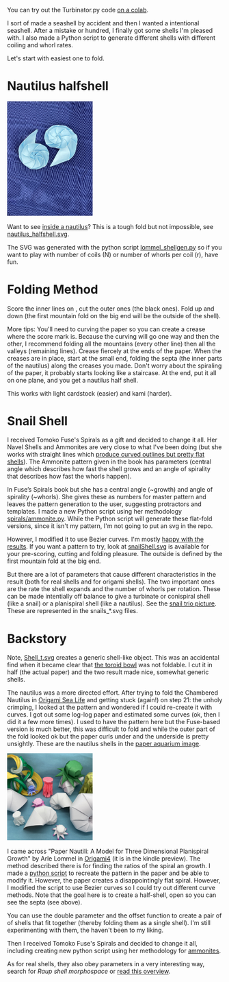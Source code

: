 You can try out the Turbinator.py code [on a colab](https://colab.research.google.com/drive/1NZ3piVw5GSPSz7ywfhFOCfl28BkP25RV?usp=sharing).

I sort of made a seashell by accident and then I wanted a intentional seashell. After a mistake or hundred, I finally got some shells I'm pleased with. I also made a Python script to generate different shells with different coiling and whorl rates.

Let's start with easiest one to fold.

# Nautilus halfshell #

[<img src="pics/nautilus_halfshell.jpeg" alt="inside a nautilus origami" width="200"/>](pics/nautilus_halfshell.jpeg)

Want to see [inside a nautilus](pics/nautilus_halfshell.jpeg)? This is a tough fold but not impossible, see [nautilus_halfshell.svg](nautilus_halfshell.svg).

The SVG was generated with the python script [lommel_shellgen.py](lommel_shellgen.py) so if you want to play with number of coils (N) or number of whorls per coil (r), have fun. 


# Folding Method #
Score the inner lines on , cut the outer ones (the black ones). Fold up and down (the first mountain fold on the big end will be the outside of the shell). 

More tips: You'll need to curving the paper so you can create a crease where the score mark is. Because the curving will go one way and then the other, I recommend folding all the mountains (every other line) then all the valleys (remaining lines). Crease fiercely at the ends of the paper. When the creases are in place, start at the small end, folding the septa (the inner parts of the nautilus) along the creases you made. Don't worry about the spiraling of the paper, it probably starts looking like a staircase. At the end, put it all on one plane, and you get a nautilus half shell.

This works with light cardstock (easier) and kami (harder).

# Snail Shell #

I received Tomoko Fuse's Spirals as a gift and decided to change it all. Her Navel Shells and Ammonites are very close to what I've been doing (but she works with straight lines which [produce curved outlines but pretty flat shells](../spirals/pics/NavelShellsFromSpiralsBook.jpeg)). The Ammonite pattern given in the book has parameters (central angle which describes how fast the shell grows and an angle of spirality that describes how fast the whorls happen). 

In Fuse’s Spirals book but she has a central angle (~growth) and angle of spirality (~whorls). She gives these as numbers for master pattern and leaves the pattern generation to the user, suggesting protractors and templates. I made a new Python script using her methodology [spirals/ammonite.py](../spirals/ammonite.py). While the Python script will generate these flat-fold versions, since it isn't my pattern, I'm not going to put an svg in the repo. 

However, I modified it to use Bezier curves. I'm mostly [happy with the results](pics/curvedCreaseAmonnites.jpeg). If you want a pattern to try, look at [snailShell.svg](snailShell.svg) is available for your pre-scoring, cutting and folding pleasure. The outside is defined by the first mountain fold at the big end.

But there are a lot of parameters that cause different characteristics in the result (both for real shells and for origami shells). The two important ones are the rate the shell expands and the number of whorls per rotation. These can be made intentially off balance to give a turbinate or conispiral shell (like a snail) or a planispiral shell (like a nautilus). See the [snail trio picture](pics/snail_trio.jpeg). These are represented in the snails_*.svg files.

# Backstory #

Note, [Shell_t.svg](shell_t.svg) creates a generic shell-like object. This was an accidental find when it became clear that [the toroid bowl](../other/toroidbowl.svg) was not foldable. I cut it in half (the actual paper) and the two result made nice, somewhat generic shells.

The nautilus was a more directed effort. After trying to fold the Chambered Nautilus in [Origami Sea Life](https://www.amazon.com/dp/B01LXN1AGC/) and getting stuck (again!) on step 21: the unholy crimping, I looked at the pattern and wondered if I could re-create it with curves. I got out some log-log paper and estimated some curves (ok, then I did it a few more times). I used to have the pattern here but the Fuse-based version is much better, this was difficult to fold and while the outer part of the fold looked ok but the paper curls under and the underside is pretty unsightly. These are the nautilus shells in the [paper aquarium image](pics/paperAquarium.jpeg).

[<img src="pics/paperAquarium.jpeg" alt="paper aquarium" width="200"/>](pics/paperAquarium.jpeg)


I came across "Paper Nautili: A Model for Three Dimensional Planispiral Growth" by Arle Lommel in [Origami4](https://www.amazon.com/Origami-4-AK-Peters-ebook/dp/B00UVB3ROY/) (it is in the kindle preview). The method described there is for finding the ratios of the spiral an growth. I made a [python script](lommel_halfshellgen.py) to recreate the pattern in the paper and be able to modify it. However, the paper creates a disappointingly flat spiral. However, I modified the script to use Bezier curves so I could try out different curve methods. Note that the goal here is to create a half-shell, open so you can see the septa (see above). 

You can use the double parameter and the offset function to create a pair of of shells that fit together (thereby folding them as a single shell). I'm still experimenting with them, the haven't been to my liking.

Then I received Tomoko Fuse's Spirals and decided to change it all, including creating new python script using her methodology for [ammonites](../spirals/ammonite.py). 

As for real shells, they also obey parameters in a very interesting way, search for *Raup shell morphospace* or [read this overview](https://www.deepseanews.com/2015/07/digital-seashells-and-david-raup/).